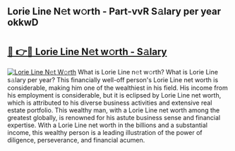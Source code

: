 ## Lorie Line N𝚎t w𝚘rth - Part-vvR S𝚊lary per year okkwD

# <h2><a href="http://gc48inv.nevu.top/?p=Lorie+Line">🔗 👉🔴 Lorie Line N𝚎t w𝚘rth - S𝚊lary</a></h2>

[![Lorie Line N𝚎t W𝚘rth](https://i.imgur.com/Oavwk0R.jpeg)](http://gc48inv.nevu.top/?p=Lorie+Line)
What is Lorie Line n𝚎t w𝚘rth? What is Lorie Line s𝚊lary per year?
This financially well-off person's Lorie Line net worth is considerable, making him one of the wealthiest in his field. His income from his employment is considerable, but it is eclipsed by Lorie Line net worth, which is attributed to his diverse business activities and extensive real estate portfolio. This wealthy man, with a Lorie Line net worth among the greatest globally, is renowned for his astute business sense and financial expertise. With a Lorie Line net worth in the billions and a substantial income, this wealthy person is a leading illustration of the power of diligence, perseverance, and financial acumen.
